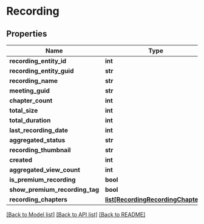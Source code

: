# Recording

## Properties
Name | Type | Description | Notes
------------ | ------------- | ------------- | -------------
**recording_entity_id** | **int** |  | [optional] 
**recording_entity_guid** | **str** |  | [optional] 
**recording_name** | **str** |  | [optional] 
**meeting_guid** | **str** |  | [optional] 
**chapter_count** | **int** |  | [optional] 
**total_size** | **int** |  | [optional] 
**total_duration** | **int** |  | [optional] 
**last_recording_date** | **int** |  | [optional] 
**aggregated_status** | **str** |  | [optional] 
**recording_thumbnail** | **str** |  | [optional] 
**created** | **int** |  | [optional] 
**aggregated_view_count** | **int** |  | [optional] 
**is_premium_recording** | **bool** |  | [optional] 
**show_premium_recording_tag** | **bool** |  | [optional] 
**recording_chapters** | [**list[RecordingRecordingChapters]**](RecordingRecordingChapters.md) |  | [optional] 

[[Back to Model list]](../README.md#documentation-for-models) [[Back to API list]](../README.md#documentation-for-api-endpoints) [[Back to README]](../README.md)


